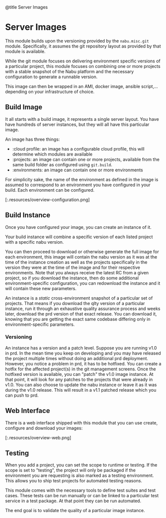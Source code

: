 @title Server Images

# Server Images

This module builds upon the versioning provided by the ``nabu.misc.git`` module. Specifically, it assumes the git repository layout as provided by that module is available.

While the git module focuses on delivering environment specific versions of a particular project, this module focuses on combining one or more projects with a stable snapshot of the Nabu platform and the necessary configuration to generate a runnable version.

This image can then be wrapped in an AMI, docker image, ansible script,... depending on your infrastructure of choice.

## Build Image

It all starts with a build image, it represents a single server layout. You have have hundreds of server instances, but they will all have this particular image.

An image has three things:

- :cloud profile: an image has a configurable cloud profile, this will determine which modules are available
- :projects: an image can contain one or more projects, available from the same build folder as configured using ``git.build``.
- :environments: an image can contain one or more environments

For simplicity sake, the name of the environment as defined in the image is assumed to correspond to an environment you have configured in your build.
Each environment can be configured.

[:.resources/overview-configuration.png]

## Build Instance

Once you have configured your image, you can create an instance of it.

Your build instance will combine a specific version of each listed project with a specific nabu version. 

You can then proceed to download or otherwise generate the full image for each environment, this image will contain the nabu version as it was at the time of the instance creation as well as the projects specifically in the version they were at the time of the image and for their respective environments.
Note that you always receive the latest RC from a given project, so if you download the instance, then do some additional environment-specific configuration, you can redownload the instance and it will contain these new parameters.

An instance is a _static_ cross-environment snapshot of a particular set of projects. That means if you download the qlty version of a particular instance, run it through an exhaustive quality assurance process and weeks later, download the prd version of that exact release. You can download it, knowing that you are getting the exact same codebase differing only in environment-specific parameters.

### Versioning

An instance has a version and a patch level. Suppose you are running v1.0 in prd. In the mean time you keep on developing and you may have released the project multiple times without doing an additional prd deployment. However, you notice a problem in prd, it has to be hotfixed.
You can create a hotfix for the affected project(s) in the git management screens. Once the hotfixed version is available, you can "patch" the v1.0 image instance. At that point, it will look for any patches to the projects that were already in v1.0. You can also choose to update the nabu instance or leave it as it was during the v1.0 release. This will result in a v1.1 patched release which you can push to prd.

## Web Interface

There is a web interface shipped with this module that you can use create, configure and download your images:

[:.resources/overview-web.png]

## Testing

When you add a project, you can set the scope to runtime or testing. If the scope is set to "testing", the project will only be packaged if the environment you are requesting is also marked as a testing environment.
This allows you to ship test projects for automated testing reasons.

This module comes with the necessary tools to define test suites and test cases. These tests can be run manually or can be linked to a particular test service in a test package. At that point they can be run automated.

The end goal is to validate the quality of a particular image instance.